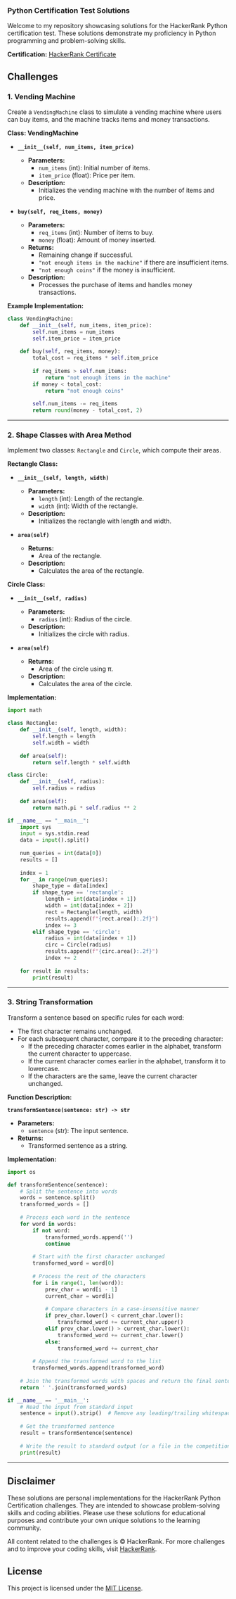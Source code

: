 ### Python Certification Test Solutions

Welcome to my repository showcasing solutions for the HackerRank Python certification test. These solutions demonstrate my proficiency in Python programming and problem-solving skills.

**Certification:** [HackerRank Certificate](https://www.hackerrank.com/certificates/857fc25f5ac2)


## Challenges

### 1. Vending Machine

Create a `VendingMachine` class to simulate a vending machine where users can buy items, and the machine tracks items and money transactions.

**Class: VendingMachine**

- **`__init__(self, num_items, item_price)`**
  - **Parameters:**
    - `num_items` (int): Initial number of items.
    - `item_price` (float): Price per item.
  - **Description:**
    - Initializes the vending machine with the number of items and price.

- **`buy(self, req_items, money)`**
  - **Parameters:**
    - `req_items` (int): Number of items to buy.
    - `money` (float): Amount of money inserted.
  - **Returns:**
    - Remaining change if successful.
    - `"not enough items in the machine"` if there are insufficient items.
    - `"not enough coins"` if the money is insufficient.
  - **Description:**
    - Processes the purchase of items and handles money transactions.

**Example Implementation:**

```python
class VendingMachine:
    def __init__(self, num_items, item_price):
        self.num_items = num_items
        self.item_price = item_price
    
    def buy(self, req_items, money):
        total_cost = req_items * self.item_price
        
        if req_items > self.num_items:
            return "not enough items in the machine"
        if money < total_cost:
            return "not enough coins"
        
        self.num_items -= req_items
        return round(money - total_cost, 2)
```

---

### 2. Shape Classes with Area Method

Implement two classes: `Rectangle` and `Circle`, which compute their areas.

**Rectangle Class:**

- **`__init__(self, length, width)`**
  - **Parameters:**
    - `length` (int): Length of the rectangle.
    - `width` (int): Width of the rectangle.
  - **Description:**
    - Initializes the rectangle with length and width.

- **`area(self)`**
  - **Returns:**
    - Area of the rectangle.
  - **Description:**
    - Calculates the area of the rectangle.

**Circle Class:**

- **`__init__(self, radius)`**
  - **Parameters:**
    - `radius` (int): Radius of the circle.
  - **Description:**
    - Initializes the circle with radius.

- **`area(self)`**
  - **Returns:**
    - Area of the circle using π.
  - **Description:**
    - Calculates the area of the circle.

**Implementation:**

```python
import math

class Rectangle:
    def __init__(self, length, width):
        self.length = length
        self.width = width
    
    def area(self):
        return self.length * self.width

class Circle:
    def __init__(self, radius):
        self.radius = radius
    
    def area(self):
        return math.pi * self.radius ** 2

if __name__ == "__main__":
    import sys
    input = sys.stdin.read
    data = input().split()
    
    num_queries = int(data[0])
    results = []
    
    index = 1
    for _ in range(num_queries):
        shape_type = data[index]
        if shape_type == 'rectangle':
            length = int(data[index + 1])
            width = int(data[index + 2])
            rect = Rectangle(length, width)
            results.append(f"{rect.area():.2f}")
            index += 3
        elif shape_type == 'circle':
            radius = int(data[index + 1])
            circ = Circle(radius)
            results.append(f"{circ.area():.2f}")
            index += 2
    
    for result in results:
        print(result)
```

---

### 3. String Transformation

Transform a sentence based on specific rules for each word:
- The first character remains unchanged.
- For each subsequent character, compare it to the preceding character:
  - If the preceding character comes earlier in the alphabet, transform the current character to uppercase.
  - If the current character comes earlier in the alphabet, transform it to lowercase.
  - If the characters are the same, leave the current character unchanged.

**Function Description:**

**`transformSentence(sentence: str) -> str`**

- **Parameters:**
  - `sentence` (str): The input sentence.
- **Returns:**
  - Transformed sentence as a string.

**Implementation:**

```python
import os

def transformSentence(sentence):
    # Split the sentence into words
    words = sentence.split()
    transformed_words = []
    
    # Process each word in the sentence
    for word in words:
        if not word:
            transformed_words.append('')
            continue
        
        # Start with the first character unchanged
        transformed_word = word[0]
        
        # Process the rest of the characters
        for i in range(1, len(word)):
            prev_char = word[i - 1]
            current_char = word[i]
            
            # Compare characters in a case-insensitive manner
            if prev_char.lower() < current_char.lower():
                transformed_word += current_char.upper()
            elif prev_char.lower() > current_char.lower():
                transformed_word += current_char.lower()
            else:
                transformed_word += current_char
        
        # Append the transformed word to the list
        transformed_words.append(transformed_word)
    
    # Join the transformed words with spaces and return the final sentence
    return ' '.join(transformed_words)

if __name__ == '__main__':
    # Read the input from standard input
    sentence = input().strip()  # Remove any leading/trailing whitespace
    
    # Get the transformed sentence
    result = transformSentence(sentence)
    
    # Write the result to standard output (or a file in the competition environment)
    print(result)

```

---

## Disclaimer

These solutions are personal implementations for the HackerRank Python Certification challenges. They are intended to showcase problem-solving skills and coding abilities. Please use these solutions for educational purposes and contribute your own unique solutions to the learning community.

All content related to the challenges is © HackerRank. For more challenges and to improve your coding skills, visit [HackerRank](https://www.hackerrank.com/).

## License

This project is licensed under the [MIT License](LICENSE).
